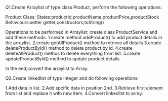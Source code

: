 Q1.Create Arraylist of type class Product, perform the following operations:

Product Class:
States:productId,productName,productPrice,productStock
Behaviours:setter getter,constructors,toString()

Operations to be performed in Arraylist:
create class ProductService and add these methods:
1.create method addProduct() to add product details in the arraylist.
2.create getAllProduct() method to retrieve all details
3.create deleteProductById() method to delete product by id.
4.create deleteAllProduct() methos to delete everything from list.
5.create updateProductById() method to update product details.

In the end,convert the arraylist to Array.

Q2.Create linkedlist of type Integer and do following operations:

1.Add data in list.
2.Add spcific data in position 2nd.
3.Retrieve first element from list and replace it with new item.
4.Convert linkedlist to array.
